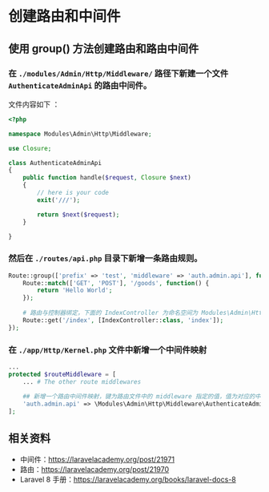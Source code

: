 # 创建路由和中间件

## 使用 group() 方法创建路由和路由中间件

### 在 `./modules/Admin/Http/Middleware/` 路径下新建一个文件 `AuthenticateAdminApi` 的路由中间件。

文件内容如下 ：
```php 
<?php

namespace Modules\Admin\Http\Middleware;

use Closure;

class AuthenticateAdminApi
{
    public function handle($request, Closure $next)
    {
        // here is your code
        exit('///');

        return $next($request);
    }

}

```

### 然后在 `./routes/api.php` 目录下新增一条路由规则。
```php 
Route::group(['prefix' => 'test', 'middleware' => 'auth.admin.api'], function() {
    Route::match(['GET', 'POST'], '/goods', function() {
        return 'Hello World';
    });
    
    # 路由与控制器绑定，下面的 IndexController 为命名空间为 Modules\Admin\Http\Controllers\v1\IndexController
    Route::get('/index', [IndexController::class, 'index']);
});
```

### 在 `./app/Http/Kernel.php` 文件中新增一个中间件映射
```php 
...
protected $routeMiddleware = [
    ... # The other route middlewares
    
    ## 新增一个路由中间件映射，键为路由文件中的 middleware 指定的值，值为对应的中间件类名
    'auth.admin.api' => \Modules\Admin\Http\Middleware\AuthenticateAdminApi::class,
];
```

## 相关资料
* 中间件：https://laravelacademy.org/post/21971
* 路由：https://laravelacademy.org/post/21970
* Laravel 8 手册：https://laravelacademy.org/books/laravel-docs-8
